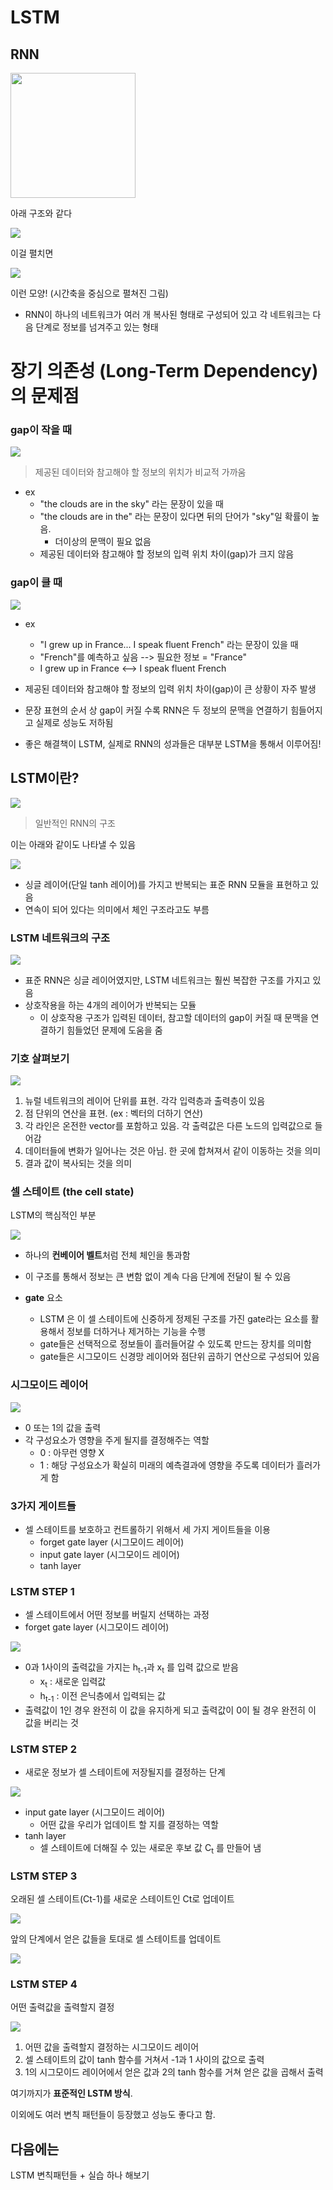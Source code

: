 # LSTM

## RNN

<img src="./img/rnn/01.png" width=200>

아래 구조와 같다

![](./img/lstm/1.png)

이걸 펼치면

![](./img/rnn/2.png)

이런 모양! (시간축을 중심으로 펼쳐진 그림)

* RNN이 하나의 네트워크가 여러 개 복사된 형태로 구성되어 있고 각 네트워크는 다음 단계로 정보를 넘겨주고 있는 형태



# 장기 의존성 (Long-Term Dependency)의 문제점

### gap이 작을 때

![](./img/lstm/2.png)

> 제공된 데이터와 참고해야 할 정보의 위치가 비교적 가까움

* ex
  * "the clouds are in the sky" 라는 문장이 있을 때
  * "the clouds are in the" 라는 문장이 있다면 뒤의 단어가 "sky"일 확률이 높음.
    * 더이상의 문맥이 필요 없음
  * 제공된 데이터와 참고해야 할 정보의 입력 위치 차이(gap)가 크지 않음



### gap이 클 때

![](./img/lstm/3.png)

* ex
  * "I grew up in France... I speak fluent French" 라는 문장이 있을 때
  * "French"를 예측하고 싶음 --> 필요한 정보 = "France"
  * I grew up in France <--> I speak fluent French



* 제공된 데이터와 참고해야 할 정보의 입력 위치 차이(gap)이 큰 상황이 자주 발생
* 문장 표현의 순서 상 gap이 커질 수록 RNN은 두 정보의 문맥을 연결하기 힘들어지고 실제로 성능도 저하됨
* 좋은 해결책이 LSTM, 실제로 RNN의 성과들은 대부분 LSTM을 통해서 이루어짐!



## LSTM이란?

![](./img/rnn/2.png)

> 일반적인 RNN의 구조

이는 아래와 같이도 나타낼 수 있음



![](./img/lstm/4.png)

* 싱글 레이어(단일 tanh 레이어)를 가지고 반복되는 표준 RNN 모듈을 표현하고 있음
* 연속이 되어 있다는 의미에서 체인 구조라고도 부름



### LSTM 네트워크의 구조

![](./img/lstm/5.png)

* 표준 RNN은 싱글 레이어였지만, LSTM 네트워크는 훨씬 복잡한 구조를 가지고 있음
* 상호작용을 하는 4개의 레이어가 반복되는 모듈
  * 이 상호작용 구조가 입력된 데이터, 참고할 데이터의 gap이 커질 때 문맥을 연결하기 힘들었던 문제에 도움을 줌



### 기호 살펴보기

![](./img/lstm/6.png)

1. 뉴럴 네트워크의 레이어 단위를 표현. 각각 입력층과 출력층이 있음
2. 점 단위의 연산을 표현. (ex : 벡터의 더하기 연산)
3. 각 라인은 온전한 vector를 포함하고 있음. 각 출력값은 다른 노드의 입력값으로 들어감
4. 데이터들에 변화가 일어나는 것은 아님. 한 곳에 합쳐져서 같이 이동하는 것을 의미
5. 결과 값이 복사되는 것을 의미



### 셀 스테이트 (the cell state)

LSTM의 핵심적인 부분

![](./img/lstm/7.png)

* 하나의 **컨베이어 벨트**처럼 전체 체인을 통과함
* 이 구조를 통해서 정보는 큰 변함 없이 계속 다음 단계에 전달이 될 수 있음



* **gate** 요소
  * LSTM 은 이 셀 스테이트에 신중하게 정제된 구조를 가진 gate라는 요소를 활용해서 정보를 더하거나 제거하는 기능을 수행
  * gate들은 선택적으로 정보들이 흘러들어갈 수 있도록 만드는 장치를 의미함
  * gate들은 시그모이드 신경망 레이어와 점단위 곱하기 연산으로 구성되어 있음



### 시그모이드 레이어

![](./img/lstm/8.png)

* 0 또는 1의 값을 출력
* 각 구성요소가 영향을 주게 될지를 결정해주는 역할
  * 0 : 아무런 영향 X
  * 1 : 해당 구성요소가 확실히 미래의 예측결과에 영향을 주도록 데이터가 흘러가게 함



### 3가지 게이트들

* 셀 스테이트를 보호하고 컨트롤하기 위해서 세 가지 게이트들을 이용
  * forget gate layer (시그모이드 레이어)
  * input gate layer (시그모이드 레이어)
  * tanh layer



### LSTM STEP 1

* 셀 스테이트에서 어떤 정보를 버릴지 선택하는 과정
* forget gate layer (시그모이드 레이어)

![](./img/lstm/9.png)

* 0과 1사이의 출력값을 가지는 h<sub>t-1</sub>과 x<sub>t</sub> 를 입력 값으로 받음
  * x<sub>t</sub> : 새로운 입력값
  *  h<sub>t-1</sub> : 이전 은닉층에서 입력되는 값
* 출력값이 1인 경우 완전히 이 값을 유지하게 되고 출력값이 0이 될 경우 완전히 이 값을 버리는 것



### LSTM STEP 2

* 새로운 정보가 셀 스테이트에 저장될지를 결정하는 단계

![](./img/lstm/10.png)

* input gate layer (시그모이드 레이어)
  * 어떤 값을 우리가 업데이트 할 지를 결정하는 역할
* tanh layer
  * 셀 스테이트에 더해질 수 있는 새로운 후보 값 C<sub>t</sub> 를 만들어 냄



### LSTM STEP 3

오래된 셀 스테이트(Ct-1)를 새로운 스테이트인 Ct로 업데이트

![](./img/lstm/11.png)

앞의 단계에서 얻은 값들을 토대로 셀 스테이트를 업데이트

![](./img/lstm/12.png)



### LSTM STEP 4

어떤 출력값을 출력할지 결정

![](./img/lstm/13.png)

1. 어떤 값을 출력할지 결정하는 시그모이드 레이어
2. 셀 스테이트의 값이 tanh 함수를 거쳐서 -1과 1 사이의 값으로 출력
3. 1의 시그모이드 레이어에서 얻은 값과 2의 tanh 함수를 거쳐 얻은 값을 곱해서 출력



여기까지가 **표준적인 LSTM 방식**.

이외에도 여러 변칙 패턴들이 등장했고 성능도 좋다고 함.



## 다음에는

LSTM 변칙패턴들 + 실습 하나 해보기





